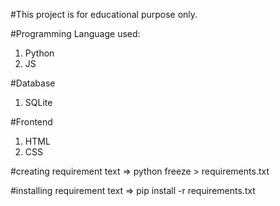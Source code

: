#This project is for educational purpose only.

#Programming Language used:
1) Python
2) JS

#Database
1) SQLite

#Frontend
1) HTML
2) CSS

#creating requirement text
=> python freeze > requirements.txt

#installing requirement text
=> pip install -r requirements.txt